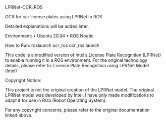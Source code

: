 LPRNet-OCR_ROS

OCR for car license plates using LPRNet in ROS

Detailed explanations will be added later.

Environment:
	•	Ubuntu 20.04
	•	ROS Noetic

How to Run: roslaunch ocr_ros ocr_ros.launch

This code is a modified version of Intel’s License Plate Recognition (LPRNet) to enable running it in a ROS environment.
For the original technology details, please refer to:
License Plate Recognition using LPRNet Model (Intel)

Copyright Notice:

This project is not the original creation of the LPRNet model. The original LPRNet model was developed by Intel.
I have only made modifications to adapt it for use in ROS (Robot Operating System).

For any copyright concerns, please refer to the original documentation linked above.
